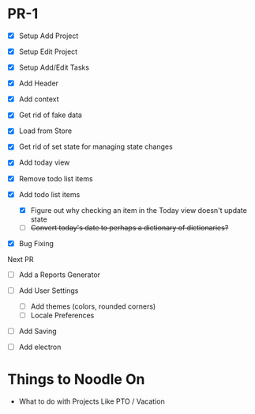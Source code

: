 # PR-1

- [x] Setup Add Project
- [x] Setup Edit Project
- [x] Setup Add/Edit Tasks
- [x] Add Header
- [x] Add context
- [x] Get rid of fake data
- [x] Load from Store
- [x] Get rid of set state for managing state changes
- [x] Add today view
- [x] Remove todo list items
- [x] Add todo list items
    - [x] Figure out why checking an item in the Today view doesn't update state
    - [ ] ~~Convert today's date to perhaps a dictionary of dictionaries?~~
- [x] Bug Fixing


Next PR

- [ ] Add a Reports Generator
- [ ] Add User Settings
    - [ ] Add themes (colors, rounded corners)
    - [ ] Locale Preferences
- [ ] Add Saving 
- [ ] Add electron


# Things to Noodle On

- What to do with Projects Like PTO / Vacation